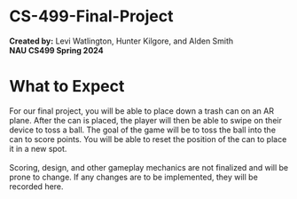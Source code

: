 # CS-499-Final-Project
**Created by:** Levi Watlington, Hunter Kilgore, and Alden Smith
<br>
**NAU CS499 Spring 2024**
# What to Expect
For our final project, you will be able to place down a trash can on an AR plane. After the can is placed, the player will then be able to swipe on their device to toss a ball.
The goal of the game will be to toss the ball into the can to score points. You will be able to reset the position of the can to place it in a new spot.
<br>
<br>
Scoring, design, and other gameplay mechanics are not finalized and will be prone to change. If any changes are to be implemented, they will be recorded here.

